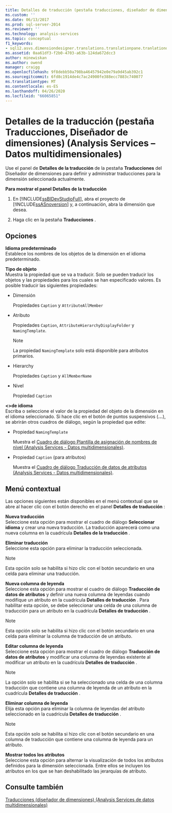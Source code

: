 ```yaml
---
title: Detalles de traducción (pestaña traducciones, diseñador de dimensiones) (Analysis Services-datos multidimensionales) | Microsoft Docs
ms.custom: ''
ms.date: 06/13/2017
ms.prod: sql-server-2014
ms.reviewer: ''
ms.technology: analysis-services
ms.topic: conceptual
f1_keywords:
- sql12.asvs.dimensiondesigner.translations.translationpane.tranlationdetails.f1
ms.assetid: 0aa61df3-f2b0-4703-a63b-124da672dcc3
author: minewiskan
ms.author: owend
manager: craigg
ms.openlocfilehash: 9f8debb50a798ba46457942e0e79a9d45ab392c1
ms.sourcegitcommit: 6fd8c1914de4c7ac24900fe388ecc7883c740077
ms.translationtype: MT
ms.contentlocale: es-ES
ms.lasthandoff: 04/26/2020
ms.locfileid: "66065851"
---
```

# <a name="translation-details-translations-tab-dimension-designer-analysis-services---multidimensional-data"></a>Detalles de la traducción (pestaña Traducciones, Diseñador de dimensiones) (Analysis Services – Datos multidimensionales)
  Use el panel de **Detalles de la traducción** de la pestaña **Traducciones** del Diseñador de dimensiones para definir y administrar traducciones para la dimensión seleccionada actualmente.  
  
 **Para mostrar el panel Detalles de la traducción**  
  
1.  En [!INCLUDE[ssBIDevStudioFull](../includes/ssbidevstudiofull-md.md)], abra el proyecto de [!INCLUDE[ssASnoversion](../includes/ssasnoversion-md.md)] y, a continuación, abra la dimensión que desea.  
  
2.  Haga clic en la pestaña **Traducciones** .  
  
## <a name="options"></a>Opciones  
 **Idioma predeterminado**  
 Establece los nombres de los objetos de la dimensión en el idioma predeterminado.  
  
 **Tipo de objeto**  
 Muestra la propiedad que se va a traducir. Solo se pueden traducir los objetos y las propiedades para los cuales se han especificado valores. Es posible traducir las siguientes propiedades:  
  
-   Dimensión  
  
     Propiedades `Caption` y `AttributeAllMember`  
  
-   Atributo  
  
     Propiedades `Caption`, `AttributeHierarchyDisplayFolder` y `NamingTemplate`.  
  
    > [!NOTE]  
    >  La propiedad `NamingTemplate` solo está disponible para atributos primarios.  
  
-   Hierarchy  
  
     Propiedades `Caption` y `AllMemberName`  
  
-   Nivel  
  
     Propiedad `Caption`  
  
 **\<>de idioma**  
 Escriba o seleccione el valor de la propiedad del objeto de la dimensión en el idioma seleccionado. Si hace clic en el botón de puntos suspensivos (**…**), se abrirán otros cuadros de diálogo, según la propiedad que edite:  
  
-   Propiedad `NamingTemplate`  
  
     Muestra el [Cuadro de diálogo Plantilla de asignación de nombres de nivel &#40;Analysis Services - Datos multidimensionales&#41;](level-naming-template-dialog-box-analysis-services-multidimensional-data.md).  
  
-   Propiedad `Caption` (para atributos)  
  
     Muestra el [Cuadro de diálogo Traducción de datos de atributos &#40;Analysis Services - Datos multidimensionales&#41;](attribute-data-translation-dialog-box-analysis-services-multidimensional-data.md).  
  
## <a name="shortcut-menu"></a>Menú contextual  
 Las opciones siguientes están disponibles en el menú contextual que se abre al hacer clic con el botón derecho en el panel **Detalles de traducción** :  
  
 **Nueva traducción**  
 Seleccione esta opción para mostrar el cuadro de diálogo **Seleccionar idioma** y crear una nueva traducción. La traducción aparecerá como una nueva columna en la cuadrícula **Detalles de la traducción** .  
  
 **Eliminar traducción**  
 Seleccione esta opción para eliminar la traducción seleccionada.  
  
> [!NOTE]  
>  Esta opción solo se habilita si hizo clic con el botón secundario en una celda para eliminar una traducción.  
  
 **Nueva columna de leyenda**  
 Seleccione esta opción para mostrar el cuadro de diálogo **Traducción de datos de atributos** y definir una nueva columna de leyendas cuando modifique un atributo en la cuadrícula **Detalles de traducción** . Para habilitar esta opción, se debe seleccionar una celda de una columna de traducción para un atributo en la cuadrícula **Detalles de traducción** .  
  
> [!NOTE]  
>  Esta opción solo se habilita si hizo clic con el botón secundario en una celda para eliminar la columna de traducción de un atributo.  
  
 **Editar columna de leyenda**  
 Seleccione esta opción para mostrar el cuadro de diálogo **Traducción de datos de atributos** y modificar una columna de leyendas existente al modificar un atributo en la cuadrícula **Detalles de traducción** .  
  
> [!NOTE]  
>   La opción solo se habilita si se ha seleccionado una celda de una columna traducción que contiene una columna de leyenda de un atributo en la cuadrícula **Detalles de traducción** .  
  
 **Eliminar columna de leyenda**  
 Elija esta opción para eliminar la columna de leyendas del atributo seleccionado en la cuadrícula **Detalles de traducción** .  
  
> [!NOTE]  
>  Esta opción solo se habilita si hizo clic con el botón secundario en una columna de traducción que contiene una columna de leyenda para un atributo.  
  
 **Mostrar todos los atributos**  
 Seleccione esta opción para alternar la visualización de todos los atributos definidos para la dimensión seleccionada. Entre ellos se incluyen los atributos en los que se han deshabilitado las jerarquías de atributo.  
  
## <a name="see-also"></a>Consulte también  
 [Traducciones &#40;diseñador de dimensiones&#41; &#40;Analysis Services de datos multidimensionales&#41;](translations-dimension-designer-analysis-services-multidimensional-data.md)  
  
  
